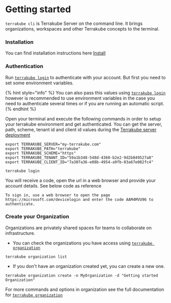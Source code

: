 # Getting started

`terrakube cli` is Terrakube Server on the command line. It brings organizations, workspaces and other Terrakube concepts to the terminal.

### Installation

You can find installation instructions here [Install](install.md)

### Authentication

Run [`terrakube login`](commands/azb-login.md) to authenticate with your account.  But first you need to set some environment variables.

{% hint style="info" %}
You can also pass this values using [`terrakube login`](commands/azb-login.md) however is recommended to use environment variables in the case you need to authenticate several times or if you are running an automatic script.
{% endhint %}

Open your terminal and execute the following commands in order to setup your terrakube environment and get authenticated. You can get  the server, path, scheme, tenant id and client id values during the [Terrakube server deployment](../getting-started/deployment/)

```text
export TERRAKUBE_SERVER="my-terrakube.com"
export TERRAKUBE_PATH="terrakube"
export TERRAKUBE_SCHEME="https"
export TERRAKUBE_TENANT_ID="59a1b348-548d-4360-b2e2-9d2b849527a8"
export TERRAKUBE_CLIENT_ID="7a307a36-e08b-4954-a9fb-03a67e082fc4"

terrakube login
```

You will receive a code, open the url in a web browser and provide your account details. See below code as reference

```text
To sign in, use a web browser to open the page 
https://microsoft.com/devicelogin and enter the code AAM4MVU96 to authenticate.
```

### Create your Organization

Organizations are privately shared spaces for teams to collaborate on infrastructure. 

* You can check the organizations you have access using  [`terrakube organization` ](commands/azb-organization/)

```text
terrakube organization list
```

* If you don't have an organization created yet, you can create a new one.

```text
terrakube organization create -n MyOrganization -d "Getting started Organization" 
```

 For more commands and options in organization see the full documentation for [`terrakube organization`](commands/azb-organization/)

 






